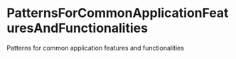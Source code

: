 # PatternsForCommonApplicationFeaturesAndFunctionalities
Patterns for common application features and functionalities
